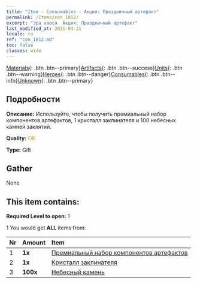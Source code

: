 ```yaml
---
title: "Item - Consumables - Акция: Праздничный артефакт"
permalink: /Items/con_1812/
excerpt: "Эра хаоса  Акция: Праздничный артефакт"
last_modified_at: 2021-04-21
locale: ru
ref: "con_1812.md"
toc: false
classes: wide
---
```

 [Materials](/ru/Items/){: .btn .btn--primary}[Artifacts](/ru/Items/Artifacts/){: .btn .btn--success}[Units](/ru/Items/Units/){: .btn .btn--warning}[Heroes](/ru/Items/Heroes/){: .btn .btn--danger}[Consumables](/ru/Items/Consumables/){: .btn .btn--info}[Unknown](/ru/Items/Unknown/){: .btn .btn--primary}

## Подробности
 **Описание:** Используйте, чтобы получить премиальный набор компонентов артефактов, 1 кристалл заклинателя и 100 небесных камней заклятий.

 **Quality:** <span style="color: #FF8C00">OK</span>

 **Type:** Gift

## Gather

  None

## This item contains:

 **Required Level to open:** 1

 1 You would get **ALL** items  from:

  | Nr | Amount |     Item    |
  |:---|:-------|:------------|
  | 1 |  **1x** | [Премиальный набор компонентов артефактов](/ru/Items/con_1507/) |  | 
  | 2 |  **1x** | [Кристалл заклинателя](/ru/Items/art_189/) |  | 
  | 3 |  **100x** | [Небесный камень](/ru/Items/art_188/) |  | 
